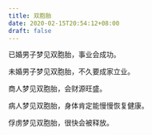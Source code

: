 ```yaml
---
title: 双胞胎
date: 2020-02-15T20:54:12+08:00
draft: false
---
```


已婚男子梦见双胞胎，事业会成功。


未婚男子梦见双胞胎，不久要成家立业。


商人梦见双胞胎，会财源旺盛。


病人梦见双胞胎，身体肯定能慢慢恢复健康。


俘虏梦见双胞胎，很快会被释放。

